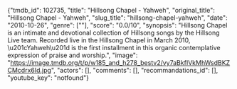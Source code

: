 {"tmdb_id": 102735, "title": "Hillsong Chapel - Yahweh", "original_title": "Hillsong Chapel - Yahweh", "slug_title": "hillsong-chapel-yahweh", "date": "2010-10-26", "genre": [""], "score": "0.0/10", "synopsis": "Hillsong Chapel is an intimate and devotional collection of Hillsong songs by the Hillsong Live team. Recorded live in the Hillsong Chapel in March 2010, \u201cYahweh\u201d is the first installment in this organic contemplative expression of praise and worship.", "image": "https://image.tmdb.org/t/p/w185_and_h278_bestv2/vy7aBkfIVkMhWsdBKZCMcdrx6Id.jpg", "actors": [], "comments": [], "recommandations_id": [], "youtube_key": "notfound"}